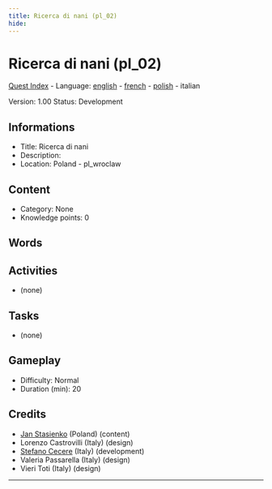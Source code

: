 ```yaml
---
title: Ricerca di nani (pl_02)
hide:
---
```


# Ricerca di nani (pl_02)
[Quest Index](./index.it.md) - Language: [english](./pl_02.md) - [french](./pl_02.fr.md) - [polish](./pl_02.pl.md) - italian

Version: 1.00
Status: Development

## Informations

- Title: Ricerca di nani
- Description: 
- Location: Poland - pl_wroclaw
## Content
- Category: None
- Knowledge points: 0
## Words
## Activities
- (none)

## Tasks
- (none)
## Gameplay
- Difficulty: Normal
- Duration (min): 20
## Credits
- [Jan Stasienko](mailto:jan.stasienko@dsw.edu.pl) (Poland) (content)
- Lorenzo Castrovilli (Italy) (design)
- [Stefano Cecere](https://stefanocecere.com) (Italy) (development)
- Valeria Passarella (Italy) (design)
- Vieri Toti (Italy) (design)

---

